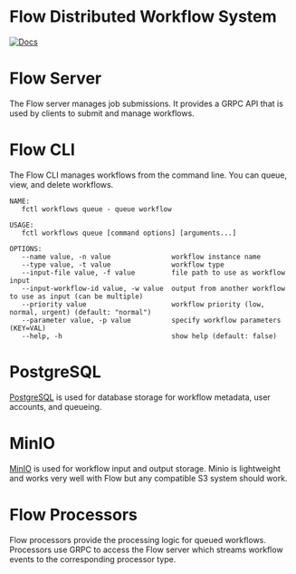 # Flow Distributed Workflow System

[![Docs](https://img.shields.io/badge/Docs-Documentation-blue)](https://flow.ehazlett.dev)

# Flow Server
The Flow server manages job submissions. It provides a GRPC API that is used by clients
to submit and manage workflows.

# Flow CLI
The Flow CLI manages workflows from the command line. You can queue, view, and delete workflows.

```
NAME:
   fctl workflows queue - queue workflow

USAGE:
   fctl workflows queue [command options] [arguments...]

OPTIONS:
   --name value, -n value               workflow instance name
   --type value, -t value               workflow type
   --input-file value, -f value         file path to use as workflow input
   --input-workflow-id value, -w value  output from another workflow to use as input (can be multiple)
   --priority value                     workflow priority (low, normal, urgent) (default: "normal")
   --parameter value, -p value          specify workflow parameters (KEY=VAL)
   --help, -h                           show help (default: false)

```

# PostgreSQL
[PostgreSQL](https://www.postgresql.org) is used for database storage for workflow metadata, user accounts, and queueing.

# MinIO
[MinIO](https://min.io/) is used for workflow input and output storage.  Minio is lightweight
and works very well with Flow but any compatible S3 system should work.

# Flow Processors
Flow processors provide the processing logic for queued workflows. Processors use GRPC to access the
Flow server which streams workflow events to the corresponding processor type.
